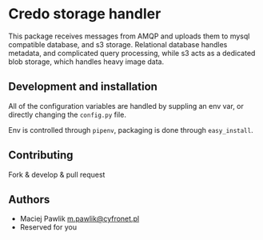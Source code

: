 # Credo storage handler

This package receives messages from AMQP and uploads them to mysql compatible database, and s3 storage. Relational database handles metadata, and complicated query processing, while s3 acts as a dedicated blob storage, which handles heavy image data.


## Development and installation
All of the configuration variables are handled by suppling an env var, or directly changing the `config.py` file.

Env is controlled through `pipenv`, packaging is done through `easy_install`.


## Contributing

Fork & develop & pull request


## Authors
* Maciej Pawlik <m.pawlik@cyfronet.pl>
* Reserved for you
